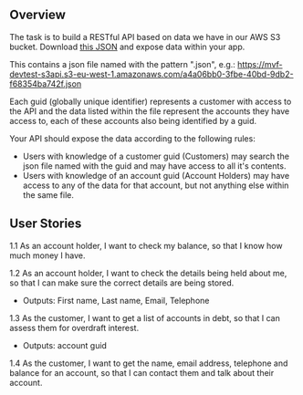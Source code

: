 ## Overview

The task is to build a RESTful API based on data we have in our AWS S3 bucket. Download [this JSON](https://mvf-devtest-s3api.s3-eu-west-1.amazonaws.com/a4a06bb0-3fbe-40bd-9db2-f68354ba742f.json) and expose data within your app.

This contains a json file named with the pattern "<guid>.json", e.g.: https://mvf-devtest-s3api.s3-eu-west-1.amazonaws.com/a4a06bb0-3fbe-40bd-9db2-f68354ba742f.json

Each guid (globally unique identifier) represents a customer with access to the API and the data listed within the file represent the accounts they have access to, each of these accounts also being identified by a guid.

Your API should expose the data according to the following rules:
- Users with knowledge of a customer guid (Customers) may search the json file named with the guid and may have access to all it's contents.
- Users with knowledge of an account guid (Account Holders) may have access to any of the data for that account, but not anything else within the same file.


## User Stories

1.1 As an account holder, I want to check my balance, so that I know how much money I have.

1.2 As an account holder, I want to check the details being held about me, so that I can make sure the correct details are being stored.
- Outputs: First name, Last name, Email, Telephone

1.3 As the customer, I want to get a list of accounts in debt, so that I can assess them for overdraft interest.
- Outputs: account guid

1.4 As the customer, I want to get the name, email address, telephone and balance for an account, so that I can contact them and talk about their account.
